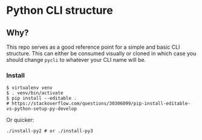 # Python CLI  structure

## Why?

This repo serves as a good reference point for a simple and basic CLI
structure. This can either be consumed visually or cloned in which case you
should change `pycli` to whatever your CLI name will be.


### Install

```
$ virtualenv venv
$ . venv/bin/activate
$ pip install --editable .
# https://stackoverflow.com/questions/30306099/pip-install-editable-vs-python-setup-py-develop
```

Or quicker:

```
./install-py2 # or ./install-py3
```